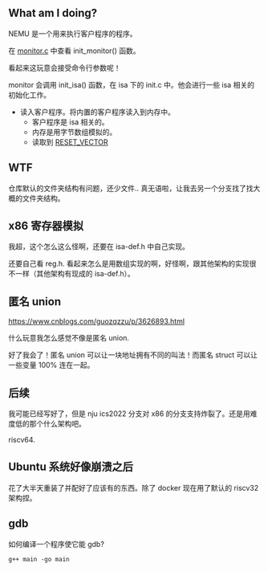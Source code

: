 ## What am I doing?

NEMU 是一个用来执行客户程序的程序。

在 [monitor.c](../nemu/src/monitor/monitor.c) 中查看 init_monitor() 函数。

看起来这玩意会接受命令行参数呢！

monitor 会调用 init_isa() 函数，在 isa 下的 init.c 中。他会进行一些 isa 相关的初始化工作。

- 读入客户程序。将内置的客户程序读入到内存中。
    - 客户程序是 isa 相关的。
    - 内存是用字节数组模拟的。
    - 读取到 [RESET_VECTOR](../nemu/include/memory/paddr.h)

## WTF

仓库默认的文件夹结构有问题，还少文件.. 真无语啦，让我去另一个分支找了找大概的文件夹结构。

## x86 寄存器模拟

我超，这个怎么这么怪啊，还要在 isa-def.h 中自己实现。

还要自己看 reg.h. 看起来怎么是用数组实现的啊，好怪啊，跟其他架构的实现很不一样（其他架构有现成的 isa-def.h）。

## 匿名 union

https://www.cnblogs.com/guozqzzu/p/3626893.html

什么玩意我怎么感觉不像是匿名 union.

好了我会了！匿名 union 可以让一块地址拥有不同的叫法！而匿名 struct 可以让一些变量 100% 连在一起。

## 后续

我可能已经写好了，但是 nju ics2022 分支对 x86 的分支支持炸裂了。还是用难度低的那个什么架构吧。

riscv64.

## Ubuntu 系统好像崩溃之后

花了大半天重装了并配好了应该有的东西。除了 docker
现在用了默认的 riscv32 架构捏。

## gdb

如何编译一个程序使它能 gdb?

```
g++ main -go main
```

